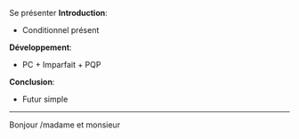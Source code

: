 
Se présenter
**Introduction**:
* Conditionnel présent

**Développement**:
* PC + Imparfait + PQP

**Conclusion**:
* Futur simple

---
Bonjour  /madame et monsieur